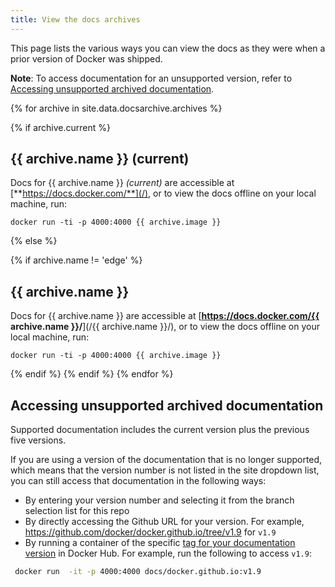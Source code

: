 ```yaml
---
title: View the docs archives
---
```


This page lists the various ways you can view the docs as they were when a
prior version of Docker was shipped.

**Note**: To access documentation for an unsupported version, refer to
[Accessing unsupported archived documentation](#accessing-unsupported-archived-documentation).

{% for archive in site.data.docsarchive.archives %}

{% if archive.current %}

## {{ archive.name }} (current)

Docs for {{ archive.name }} _(current)_ are accessible at [**https://docs.docker.com/**](/), or
to view the docs offline on your local machine, run:

```
docker run -ti -p 4000:4000 {{ archive.image }}
```

{% else %}

{% if archive.name != 'edge' %}

## {{ archive.name }}

Docs for {{ archive.name }} are accessible at [**https://docs.docker.com/{{ archive.name }}/**](/{{ archive.name }}/), or to view the docs offline on your local machine,
run:

```
docker run -ti -p 4000:4000 {{ archive.image }}
```

{% endif %} <!-- edge check -->
{% endif %}
{% endfor %}

## Accessing unsupported archived documentation

Supported documentation includes the current version plus the previous five versions.

If you are using a version of the documentation that is no longer supported, which means that the version number is not listed in the site dropdown list, you can still access that documentation in the following ways:

- By entering your version number and selecting it from the branch selection list for this repo
- By directly accessing the Github URL for your version. For example, https://github.com/docker/docker.github.io/tree/v1.9 for `v1.9`
- By running a container of the specific [tag for your documentation version](https://cloud.docker.com/u/docs/repository/docker/docs/docker.github.io/general#read-these-docs-offline)
in Docker Hub. For example, run the following to access `v1.9`:

 ```bash
  docker run  -it -p 4000:4000 docs/docker.github.io:v1.9
  ```

